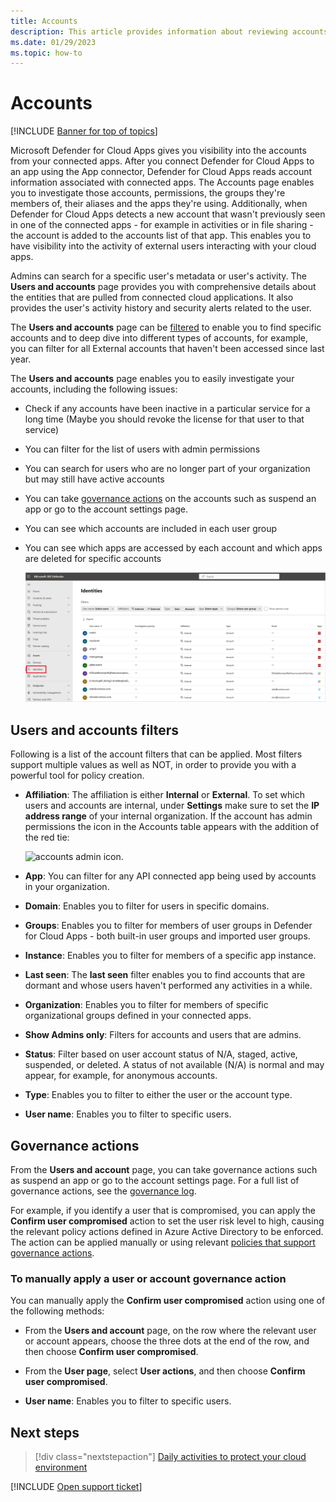 ```yaml
---
title: Accounts 
description: This article provides information about reviewing accounts from your connected apps.
ms.date: 01/29/2023
ms.topic: how-to
---
```

# Accounts

[!INCLUDE [Banner for top of topics](includes/banner.md)]

Microsoft Defender for Cloud Apps gives you visibility into the accounts from your connected apps. After you connect Defender for Cloud Apps to an app using the App connector, Defender for Cloud Apps reads account information associated with connected apps. The Accounts page enables you to investigate those accounts, permissions, the groups they're members of, their aliases and the apps they're using. Additionally, when Defender for Cloud Apps detects a new account that wasn't previously seen in one of the connected apps - for example in activities or in file sharing - the account is added to the accounts list of that app. This enables you to have visibility into the activity of external users interacting with your cloud apps.

Admins can search for a specific user's metadata or user's activity. The **Users and accounts** page provides you with comprehensive details about the entities that are pulled from connected cloud applications. It also provides the user's activity history and security alerts related to the user.

The **Users and accounts** page can be [filtered](#users-and-accounts-filters) to enable you to find specific accounts and to deep dive into different types of accounts, for example, you can filter for all External accounts that haven't been accessed since last year.

The **Users and accounts** page enables you to easily investigate your accounts, including the following issues:

* Check if any accounts have been inactive in a particular service for a long time (Maybe you should revoke the license for that user to that service)

* You can filter for the list of users with admin permissions
* You can search for users who are no longer part of your organization but may still have active accounts
* You can take [governance actions](#governance-actions) on the accounts such as suspend an app or go to the account settings page.
* You can see which accounts are included in each user group  
* You can see which apps are accessed by each account and which apps are deleted for specific accounts

    ![accounts screen.](media/accounts-page.png)

## Users and accounts filters

Following is a list of the account filters that can be applied. Most filters support multiple values as well as NOT, in order to provide you with a powerful tool for policy creation.  
  
<!--- **Account name**: The account name is the primary alias of the user, but other identifiers from other Microsoft accounts (Office 365 and Azure Active Directory) such as proxy addresses, aliases, SID are supported and consolidated beneath the primary alias. -->

* **Affiliation**: The affiliation is either **Internal** or **External**. To set which users and accounts are internal, under **Settings** make sure to set the **IP address range** of your internal organization. If the account has admin permissions the icon in the Accounts table appears with the addition of the red tie:

    ![accounts admin icon.](media/accounts-admin-icon.png)

* **App**: You can filter for any API connected app being used by accounts in your organization.
* **Domain**: Enables you to filter for users in specific domains.
* **Groups**: Enables you to filter for members of user groups in Defender for Cloud Apps - both built-in user groups and imported user groups.
* **Instance**: Enables you to filter for members of a specific app instance.
* **Last seen**: The **last seen** filter enables you to find accounts that are dormant and whose users haven't performed any activities in a while.
* **Organization**: Enables you to filter for members of specific organizational groups defined in your connected apps.
* **Show Admins only**: Filters for accounts and users that are admins.
* **Status**: Filter based on user account status of N/A, staged, active, suspended, or deleted. A status of not available (N/A) is normal and may appear, for example, for anonymous accounts.
* **Type**: Enables you to filter to either the user or the account type.
* **User name**: Enables you to filter to specific users.

## Governance actions

From the **Users and account** page, you can take governance actions such as suspend an app or go to the account settings page. For a full list of governance actions, see the [governance log](governance-actions.md).

For example, if you identify a user that is compromised, you can apply the **Confirm user compromised** action to set the user risk level to high, causing the relevant policy actions defined in Azure Active Directory to be enforced. The action can be applied manually or using relevant [policies that support governance actions](governance-actions.md).

### To manually apply a user or account governance action

You can manually apply the **Confirm user compromised** action using one of the following methods:

* From the **Users and account** page, on the row where the relevant user or account appears, choose the three dots at the end of the row, and then choose **Confirm user compromised**.

* From the **User page**, select **User actions**, and then choose **Confirm user compromised**.

* **User name**: Enables you to filter to specific users.

## Next steps

> [!div class="nextstepaction"]
> [Daily activities to protect your cloud environment](daily-activities-to-protect-your-cloud-environment.md)

[!INCLUDE [Open support ticket](includes/support.md)]
